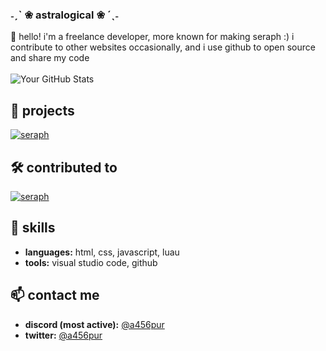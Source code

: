 ### ˗ˏˋ ❀ astralogical ❀  ´ˎ˗
👋 hello! i'm a freelance developer, more known for making seraph :) i contribute to other websites occasionally, and i use github to open source and share my code
<br>
<br>
![Your GitHub Stats](https://github-readme-stats.vercel.app/api?username=a456pur&show_icons=true&count_private=true&theme=dark)

## 🚀 projects
<a href="https://github.com/a456pur/seraph" target="blank"><img align="center" src="https://github-readme-stats.vercel.app/api/pin/?username=a456pur&theme=dark&&repo=seraph" alt="seraph"/></a>

## 🛠️ contributed to
<a href="https://github.com/selenite-cc/selenite" target="blank"><img align="center" src="https://github-readme-stats.vercel.app/api/pin/?username=selenite-cc&theme=dark&&repo=selenite" alt="seraph"/></a>

## 💼 skills
- **languages:** html, css, javascript, luau
- **tools:** visual studio code, github

## 📫 contact me
- **discord (most active):** [@a456pur](https://discord.com/users/510677660775743500)
- **twitter:** [@a456pur](https://twitter.com/a456pur)

